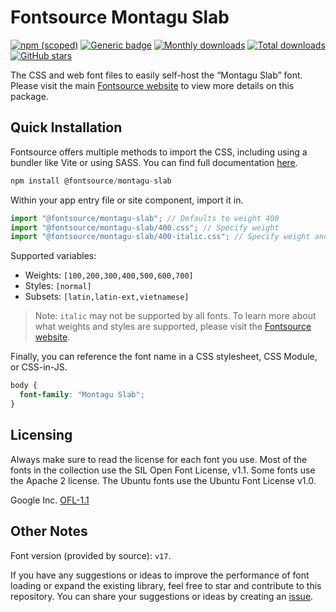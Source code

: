 # Fontsource Montagu Slab

[![npm (scoped)](https://img.shields.io/npm/v/@fontsource/montagu-slab?color=brightgreen)](https://www.npmjs.com/package/@fontsource/montagu-slab) [![Generic badge](https://img.shields.io/badge/fontsource-passing-brightgreen)](https://github.com/fontsource/fontsource) [![Monthly downloads](https://badgen.net/npm/dm/@fontsource/montagu-slab)](https://github.com/fontsource/fontsource) [![Total downloads](https://badgen.net/npm/dt/@fontsource/montagu-slab)](https://github.com/fontsource/fontsource) [![GitHub stars](https://img.shields.io/github/stars/fontsource/fontsource.svg?style=social&label=Star)](https://github.com/fontsource/fontsource/stargazers)

The CSS and web font files to easily self-host the “Montagu Slab” font. Please visit the main [Fontsource website](https://fontsource.org/fonts/montagu-slab) to view more details on this package.

## Quick Installation

Fontsource offers multiple methods to import the CSS, including using a bundler like Vite or using SASS. You can find full documentation [here](https://fontsource.org/docs/getting-started/introduction).

```javascript
npm install @fontsource/montagu-slab
```

Within your app entry file or site component, import it in.

```javascript
import "@fontsource/montagu-slab"; // Defaults to weight 400
import "@fontsource/montagu-slab/400.css"; // Specify weight
import "@fontsource/montagu-slab/400-italic.css"; // Specify weight and style
```

Supported variables:
- Weights: `[100,200,300,400,500,600,700]`
- Styles: `[normal]`
- Subsets: `[latin,latin-ext,vietnamese]`

> Note: `italic` may not be supported by all fonts. To learn more about what weights and styles are supported, please visit the [Fontsource website](https://fontsource.org/fonts/montagu-slab).

Finally, you can reference the font name in a CSS stylesheet, CSS Module, or CSS-in-JS.

```css
body {
  font-family: "Montagu Slab";
}
```

## Licensing
Always make sure to read the license for each font you use. Most of the fonts in the collection use the SIL Open Font License, v1.1. Some fonts use the Apache 2 license. The Ubuntu fonts use the Ubuntu Font License v1.0.

Google Inc.
[OFL-1.1](http://scripts.sil.org/OFL)

## Other Notes
Font version (provided by source): `v17`.

If you have any suggestions or ideas to improve the performance of font loading or expand the existing library, feel free to star and contribute to this repository. You can share your suggestions or ideas by creating an [issue](https://github.com/fontsource/fontsource/issues).